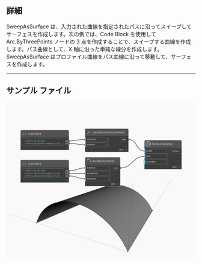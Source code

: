 ## 詳細
SweepAsSurface は、入力された曲線を指定されたパスに沿ってスイープしてサーフェスを作成します。次の例では、Code Block を使用して Arc.ByThreePoints ノードの 3 点を作成することで、スイープする曲線を作成します。パス曲線として、X 軸に沿った単純な線分を作成します。SweepAsSurface はプロファイル曲線をパス曲線に沿って移動して、サーフェスを作成します。
___
## サンプル ファイル

![SweepAsSurface](./Autodesk.DesignScript.Geometry.Curve.SweepAsSurface_img.jpg)

